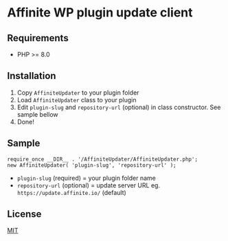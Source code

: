 Affinite WP plugin update client
=======

Requirements
-----------

- PHP >= 8.0

Installation
-----------

1. Copy `AffiniteUpdater` to your plugin folder
2. Load `AffiniteUpdater` class to your plugin
3. Edit `plugin-slug` and `repository-url` (optional) in class constructor. See sample bellow
4. Done!

Sample
-----------

```
require_once __DIR__ . '/AffiniteUpdater/AffiniteUpdater.php';
new AffiniteUpdater( 'plugin-slug', 'repository-url' );
```

* `plugin-slug` (required) = your plugin folder name
* `repository-url` (optional) = update server URL eg. `https://update.affinite.io/` (default)

## License

[MIT](LICENSE)

